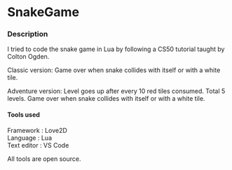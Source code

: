 # SnakeGame
  
### Description  
  
I tried to code the snake game in Lua by following a CS50 tutorial taught by Colton Ogden.  
  
Classic version: Game over when snake collides with itself or with a white tile.  
  
Adventure version: Level goes up after every 10 red tiles consumed. Total 5 levels. Game over when snake collides with itself or with a white tile.  
  
#### Tools used
  
Framework   : Love2D  
Language    : Lua  
Text editor : VS Code  
  
All tools are open source.  
  
